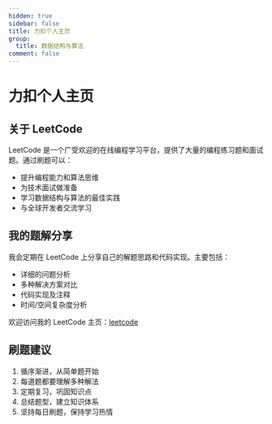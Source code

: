 ```yaml
---
hidden: true
sidebar: false
title: 力扣个人主页
group:
  title: 数据结构与算法
comment: false
---
```


# 力扣个人主页

## 关于 LeetCode

LeetCode 是一个广受欢迎的在线编程学习平台，提供了大量的编程练习题和面试题。通过刷题可以：

- 提升编程能力和算法思维
- 为技术面试做准备
- 学习数据结构与算法的最佳实践
- 与全球开发者交流学习

## 我的题解分享

我会定期在 LeetCode 上分享自己的解题思路和代码实现。主要包括：

- 详细的问题分析
- 多种解决方案对比
- 代码实现及注释
- 时间/空间复杂度分析

欢迎访问我的 LeetCode 主页：[leetcode](https://leetcode.cn/u/chiko_wen/)

## 刷题建议

1. 循序渐进，从简单题开始
2. 每道题都要理解多种解法
3. 定期复习，巩固知识点
4. 总结题型，建立知识体系
5. 坚持每日刷题，保持学习热情
